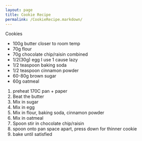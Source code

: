 ```yaml
---
layout: page
title: Cookie Recipe
permalink: /CookieRecipe.markdown/
---
```


Cookies

- 100g butter closer to room temp
- 70g flour
- 70g chocolate chip/raisin combined
- 1/2(30g) egg I use 1 cause lazy
- 1/2 teaspoon baking soda
- 1/2 teaspoon cinnamon powder
- 60-80g brown sugar
- 60g oatmeal


1. preheat 170C pan + paper
2. Beat the butter
3. Mix in sugar
4. Mix in egg
5. Mix in flour, baking soda, cinnamon powder
6. Mix in oatmeal
7. Spoon stir in chocolate chip/raisin
8. spoon onto pan space apart, press down for thinner cookie
9. bake until satisfied
